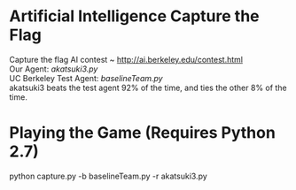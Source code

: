 # Artificial Intelligence Capture the Flag
Capture the flag AI contest ~ http://ai.berkeley.edu/contest.html<br/>
Our Agent: *akatsuki3.py*<br/>
UC Berkeley Test Agent: *baselineTeam.py*<br/>
akatsuki3 beats the test agent 92% of the time, and ties the other 8% of the time.<br/>

# Playing the Game (Requires Python 2.7)
 python capture.py -b baselineTeam.py -r akatsuki3.py
